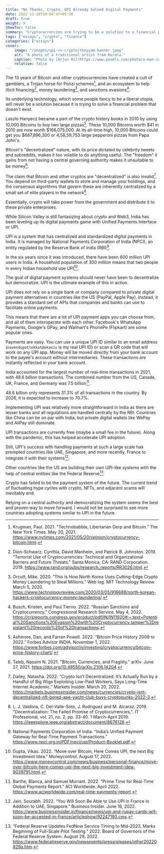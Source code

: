```yaml
---
title: "No Thanks, Crypto, UPI Already Solved Digital Payments"
date: 2022-11-18T10:04:47+05:30
draft: true
weight: 9
ShowToc: false
summary: "Cryptocurrencies are trying to be a solution to a financial problem that does not exist. UPI solved digital payments years ago."
tags: ["essays", "crypto", "finance"]
categories: ["essays"]
cover:
    image: "/images/upi-vs-crypto/theyyam-banner.jpeg"
    alt: "A photo of a traditional artist from Kerala."
    caption: "Photo by [Arjun MJ](https://www.pexels.com/photo/a-man-in-red-costume-holding-sticks-with-fire-8893040/)"
    relative: false
---
```


The 13 years of Bitcoin and other cryptocurrencies have created a cult of gamblers, a Trojan horse for Ponzi schemes[^1], and an ecosystem to help illicit financing[^2], money laundering[^3], and sanctions evasions[^4].

Its underlying technology, which some people fancy to be a liberal utopia, will never be a solution because it is trying to solve a financial problem that doesn't exist.

Laszlo Hanyecz became a part of the crypto history books in 2010 by using 10,000 Bitcoins to buy two large pizzas[^5]. These 10,000 Bitcoins worth $41 in 2010 are now worth $166,075,000. At its all-time high, 10,000 Bitcoins could get you $687,896,300 or 4,58,59,753 large pepperoni pizzas from Papa John's.

Bitcoin's "decentralized" nature, with its price dictated by celebrity tweets and subreddits, makes it too volatile to do anything useful. The "freedom" it gains from not having a central governing authority makes it unsuitable to be money[^6].

The claim that Bitcoin and other cryptos are "decentralized" is also invalid[^7]. You depend on third-party wallets to store and manage your holdings, and the consensus algorithms that govern these are inherently centralized by a small set of elite players in the network[^8].

Essentially, crypto will take power from the government and distribute it to these private enterprises.

While Silicon Valley is still fantasizing about crypto and Web3, India has been leveling up its digital payments game with Unified Payments Interface or UPI.

UPI is a system that has centralized and standardized digital payments in India. It is managed by National Payments Corporation of India (NPCI), an entity regulated by the Reserve Bank of India (RBI)[^9].

In the six years since it was introduced, there have been 600 million UPI users in India. A household population of 300 million means that two people in every Indian household use UPI[^10].

The goal of digital payment systems should never have been to decentralize but democratize. UPI is the ultimate example of this in action.

UPI does not rely on a single bank or company compared to private digital payment alternatives in countries like the US (PayPal, Apple Pay). Instead, it provides a standard set of APIs that companies and banks can use to facilitate online payments.

This means that there are a lot of UPI payment apps you can choose from, and all of them interoperate with each other. Facebook's WhatsApp Payments, Google's GPay, and Walmart's PhonePe (Flipkart) are some popular ones.

Payments are easy. You can use a unique UPI ID similar to an email address (`navendupottekkat@okaxis` is my real UPI ID) or scan a QR code that will work on any UPI app. Money will be moved directly from your bank account to the payee's account without intermediaries. These transactions are instantly reflected in your bank account.

India accounted for the largest number of real-time transactions in 2021, with 48.6 billion transactions. The combined number from the US, Canada, UK, France, and Germany was 7.5 billion[^11].

48.6 billion only represents 31.3% of all transactions in the country. By 2026, it is expected to increase to 70.7%.

Implementing UPI was relatively more straightforward in India as there are lesser banks and all regulations are handled centrally by the RBI. Countries like China can be on par with India, but private digital wallets like WePay and AliPay still dominate.

UPI transactions are currently free (maybe a small fee in the future). Along with the pandemic, this has helped accelerate UPI adoption.

Still, UPI's success with handling payments at such a large scale has prompted countries like UAE, Singapore, and more recently, France to integrate it with their systems[^12].

Other countries like the US are building their own UPI-like systems with the help of central entities like the Federal Reserve[^13].

Crypto has failed to be the payment system of the future. The current trend of fluctuating hype cycles with crypto, NFTs, and adjacent scams will inevitably end.

Relying on a central authority and democratizing the system seems the best and proven way to move forward. I would not be surprised to see more countries adopting systems similar to UPI in the future.

[^1]: Krugman, Paul. 2021. "Technobabble, Libertarian Derp and Bitcoin.” The New York Times. May 20, 2021. https://www.nytimes.com/2021/05/20/opinion/cryptocurrency-bitcoin.html.

[^2]: Dion-Schwarz, Cynthia, David Manheim, and Patrick B. Johnston. 2019. "Terrorist Use of Cryptocurrencies: Technical and Organizational Barriers and Future Threats." Santa Monica, CA: RAND Corporation. 2019. https://www.rand.org/pubs/research_reports/RR3026.html.

[^3]: Orcutt, Mike. 2020. “This Is How North Korea Uses Cutting-Edge Crypto Money Laundering to Steal Millions.” Web log. MIT Technology Review. March 5, 2020. https://www.technologyreview.com/2020/03/05/916688/north-korean-hackers-cryptocurrency-money-laundering/.

[^4]: Busch, Kristen, and Paul Tierno. 2022. “Russian Sanctions and Cryptocurrency.” Congressional Research Service. May 4, 2022. https://crsreports.congress.gov/product/pdf/IN/IN11920#:~:text=Potential%20Sanctions%20Evasion%20with%20Cryptocurrency,tamper%2Dresistant%20records%20of%20transactions.

[^5]: Ashmore, Dan, and Farran Powell. 2022. “Bitcoin Price History 2009 to 2022.” Forbes Advisor INDIA. November 1, 2022. https://www.forbes.com/advisor/in/investing/cryptocurrency/bitcoin-price-history-chart/.

[^6]: Taleb, Nassim N. 2021. "Bitcoin, Currencies, and Fragility." arXiv. June 27, 2021. https://doi.org/10.48550/arXiv.2106.14204.

[^7]: Dailey, Natasha. 2022. “Crypto Isn’t Decentralized. It’s Actually Run by a Handful of Big Wigs Exploiting Low-Paid Workers, Says Long-Time Internet Academic.” Markets Insider. March 20, 2022. https://markets.businessinsider.com/news/currencies/crypto-isnt-decentralized-nft-bored-ape-yacht-club-buys-cryptopunks-2022-3.

[^8]: L. J. Valdivia, C. Del-Valle-Soto, J. Rodriguez and M. Alcaraz. 2019. "Decentralization: The Failed Promise of Cryptocurrencies,". IT Professional, vol. 21, no. 2, pp. 33-40. 1 March-April 2019. https://ieeexplore.ieee.org/abstract/document/8676128.

[^9]: National Payments Corporation of India. “India’s Unified Payment Gateway for Real-Time Payment Transactions.” https://www.npci.org.in/PDF/npci/upi/Product-Booklet.pdf.

[^10]: Gupta, Vikas. 2022. “Move over Bitcoin, Here Comes UPI, the next Big Investment Idea.” Moneycontrol. August 17, 2022. https://www.moneycontrol.com/news/business/personal-finance/move-over-bitcoin-here-comes-upi-the-next-big-investment-idea-9039791.html.

[^11]: Barthe, Blanca, and Samuel Murrant. 2022. “Prime Time for Real-Time Global Payments Report.” ACI Worldwide. April 2022. https://www.aciworldwide.com/real-time-payments-report.

[^12]: Jain, Sourabh. 2022. “You Will Soon Be Able to Use UPI in France in Addition to UAE, Singapore.” Business Insider. June 16, 2022. https://www.businessinsider.in/finance/news/upi-and-rupay-cards-will-soon-be-accepted-in-france/articleshow/92247190.cms.

[^13]: “Federal Reserve Updates FedNow Service Timing to Mid-2023, Marks Beginning of Full-Scale Pilot Testing.” 2022. Board of Governors of the Federal Reserve System. August 29, 2022. https://www.federalreserve.gov/newsevents/pressreleases/other20220829a.htm.

